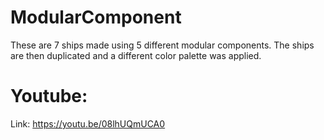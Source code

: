 # ModularComponent
These are 7 ships made using 5 different modular components. The ships are then duplicated and a different color palette was applied.

# Youtube:
Link: https://youtu.be/08lhUQmUCA0
